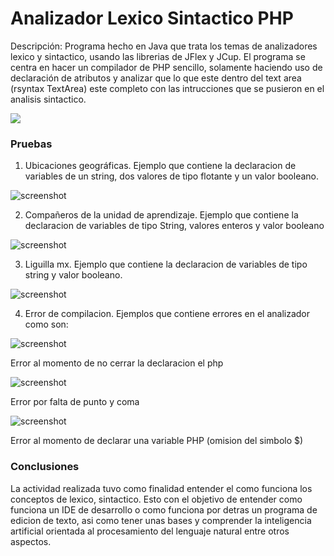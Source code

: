 <h1>Analizador Lexico Sintactico PHP</h1>

Descripción: Programa hecho en Java que trata los temas de analizadores lexico y sintactico, usando las librerias de JFlex y JCup. El programa se centra en hacer un compilador de PHP sencillo, solamente haciendo uso de declaración de atributos y analizar que lo que este dentro del text area (rsyntax TextArea) este completo con las intrucciones que se pusieron en el analisis sintactico.

![](https://i.ibb.co/G7kJ1QQ/PHP-compilator.gif)

<h3>Pruebas</h3>

1. Ubicaciones geográficas. Ejemplo que contiene la declaracion de variables de un string, dos valores de tipo flotante y un valor booleano.

![screenshot](https://i.ibb.co/xLJzcHr/2020-12-12-20h31-04.png)

2. Compañeros de la unidad de aprendizaje. Ejemplo que contiene la declaracion de variables de tipo String, valores enteros y valor booleano

![screenshot](https://i.ibb.co/yycb4TM/2020-12-12-20h36-16.png)

3. Liguilla mx. Ejemplo que contiene la declaracion de variables de tipo string y valor booleano.

![screenshot](https://i.ibb.co/cNTLnRm/2020-12-12-20h42-38.png)

4. Error de compilacion. Ejemplos que contiene errores en el analizador como son:

![screenshot](https://i.ibb.co/dpwzz2n/2020-12-12-20h45-54.png)

Error al momento de no cerrar la declaracion el php

![screenshot](https://i.ibb.co/99Qp2Cy/2020-12-12-20h46-16.png)

Error por falta de punto y coma

![screenshot](https://i.ibb.co/hdnCgN2/2020-12-12-20h46-41.png)

Error al momento de declarar una variable PHP (omision del simbolo $)

<h3>Conclusiones</h3>

La actividad realizada tuvo como finalidad entender el como funciona los conceptos de lexico, sintactico. Esto con el objetivo de entender como funciona un IDE de desarrollo o como funciona por detras un programa de edicion de texto, asi como tener unas bases y comprender la inteligencia artificial orientada al procesamiento del lenguaje natural entre otros aspectos. 